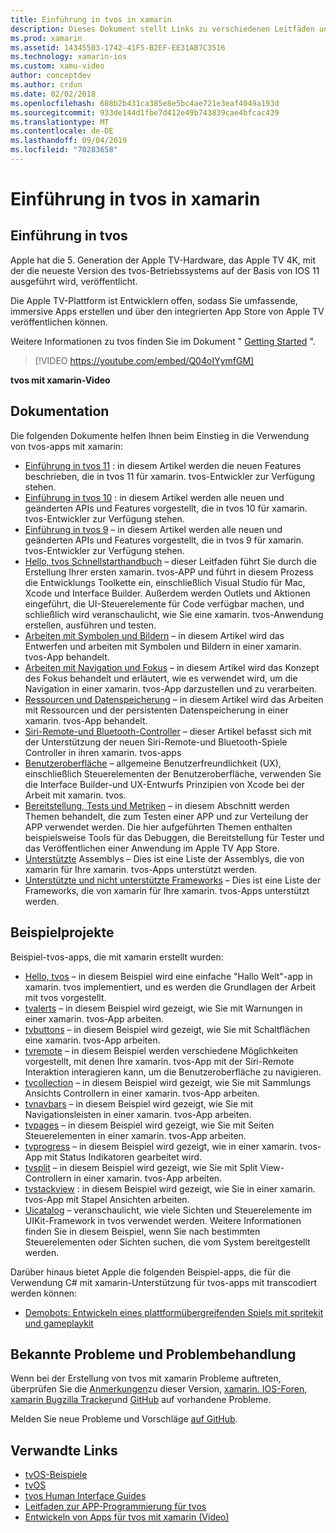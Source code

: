 ```yaml
---
title: Einführung in tvos in xamarin
description: Dieses Dokument stellt Links zu verschiedenen Leitfäden und Beispielen dar, die veranschaulichen, wie tvos-apps mit xamarin erstellt werden. In den Handbüchern werden verschiedene Features erläutert, wie z. b. die Benutzeroberflächen Entwicklung, Datenspeicherung, Symbole und vieles mehr.
ms.prod: xamarin
ms.assetid: 14345503-1742-41F5-B2EF-EE31AB7C3516
ms.technology: xamarin-ios
ms.custom: xamu-video
author: conceptdev
ms.author: crdun
ms.date: 02/02/2018
ms.openlocfilehash: 688b2b431ca385e8e5bc4ae721e3eaf4049a193d
ms.sourcegitcommit: 933de144d1fbe7d412e49b743839cae4bfcac439
ms.translationtype: MT
ms.contentlocale: de-DE
ms.lasthandoff: 09/04/2019
ms.locfileid: "70283658"
---
```

# <a name="introduction-to-tvos-in-xamarin"></a>Einführung in tvos in xamarin

## <a name="introducing-tvos"></a>Einführung in tvos

Apple hat die 5. Generation der Apple TV-Hardware, das Apple TV 4K, mit der die neueste Version des tvos-Betriebssystems auf der Basis von IOS 11 ausgeführt wird, veröffentlicht.

Die Apple TV-Plattform ist Entwicklern offen, sodass Sie umfassende, immersive Apps erstellen und über den integrierten App Store von Apple TV veröffentlichen können.

Weitere Informationen zu tvos finden Sie im Dokument " [Getting Started](~/ios/tvos/get-started/index.md) ".

> [!VIDEO https://youtube.com/embed/Q04oIYymfGM]

**tvos mit xamarin-Video**

## <a name="documentation"></a>Dokumentation

Die folgenden Dokumente helfen Ihnen beim Einstieg in die Verwendung von tvos-apps mit xamarin:

- [Einführung in tvos 11](~/ios/tvos/platform/introduction-to-tvos11.md) : in diesem Artikel werden die neuen Features beschrieben, die in tvos 11 für xamarin. tvos-Entwickler zur Verfügung stehen.
- [Einführung in tvos 10](~/ios/tvos/platform/introduction-to-tvos10/index.md) : in diesem Artikel werden alle neuen und geänderten APIs und Features vorgestellt, die in tvos 10 für xamarin. tvos-Entwickler zur Verfügung stehen.
- [Einführung in tvos 9](~/ios/tvos/platform/tvos9.md) – in diesem Artikel werden alle neuen und geänderten APIs und Features vorgestellt, die in tvos 9 für xamarin. tvos-Entwickler zur Verfügung stehen. 
- [Hello, tvos Schnellstarthandbuch](~/ios/tvos/get-started/hello-tvos.md) – dieser Leitfaden führt Sie durch die Erstellung Ihrer ersten xamarin. tvos-APP und führt in diesem Prozess die Entwicklungs Toolkette ein, einschließlich Visual Studio für Mac, Xcode und Interface Builder. Außerdem werden Outlets und Aktionen eingeführt, die UI-Steuerelemente für Code verfügbar machen, und schließlich wird veranschaulicht, wie Sie eine xamarin. tvos-Anwendung erstellen, ausführen und testen.
- [Arbeiten mit Symbolen und Bildern](~/ios/tvos/app-fundamentals/icons-images.md) – in diesem Artikel wird das Entwerfen und arbeiten mit Symbolen und Bildern in einer xamarin. tvos-App behandelt.
- [Arbeiten mit Navigation und Fokus](~/ios/tvos/app-fundamentals/navigation-focus.md) – in diesem Artikel wird das Konzept des Fokus behandelt und erläutert, wie es verwendet wird, um die Navigation in einer xamarin. tvos-App darzustellen und zu verarbeiten.
- [Ressourcen und Datenspeicherung](~/ios/tvos/app-fundamentals/resources-data-storage.md) – in diesem Artikel wird das Arbeiten mit Ressourcen und der persistenten Datenspeicherung in einer xamarin. tvos-App behandelt.
- [Siri-Remote-und Bluetooth-Controller](~/ios/tvos/platform/remote-bluetooth.md) – dieser Artikel befasst sich mit der Unterstützung der neuen Siri-Remote-und Bluetooth-Spiele Controller in ihren xamarin. tvos-apps
- [Benutzeroberfläche](~/ios/tvos/user-interface/index.md) – allgemeine Benutzerfreundlichkeit (UX), einschließlich Steuerelementen der Benutzeroberfläche, verwenden Sie die Interface Builder-und UX-Entwurfs Prinzipien von Xcode bei der Arbeit mit xamarin. tvos.
- [Bereitstellung, Tests und Metriken](~/ios/tvos/deploy-test/index.md) – in diesem Abschnitt werden Themen behandelt, die zum Testen einer APP und zur Verteilung der APP verwendet werden. Die hier aufgeführten Themen enthalten beispielsweise Tools für das Debuggen, die Bereitstellung für Tester und das Veröffentlichen einer Anwendung im Apple TV App Store.
- [Unterstützte](~/ios/tvos/internals/assemblies.md) Assemblys – Dies ist eine Liste der Assemblys, die von xamarin für Ihre xamarin. tvos-Apps unterstützt werden.
- [Unterstützte und nicht unterstützte Frameworks](~/ios/tvos/internals/frameworks.md) – Dies ist eine Liste der Frameworks, die von xamarin für Ihre xamarin. tvos-Apps unterstützt werden.

## <a name="sample-projects"></a>Beispielprojekte

Beispiel-tvos-apps, die mit xamarin erstellt wurden:

- [Hello, tvos](https://docs.microsoft.com/samples/xamarin/ios-samples/tvos-hello-tvos) – in diesem Beispiel wird eine einfache "Hallo Welt"-app in xamarin. tvos implementiert, und es werden die Grundlagen der Arbeit mit tvos vorgestellt.
- [tvalerts](https://docs.microsoft.com/samples/xamarin/ios-samples/tvos-tvalerts) – in diesem Beispiel wird gezeigt, wie Sie mit Warnungen in einer xamarin. tvos-App arbeiten.
- [tvbuttons](https://docs.microsoft.com/samples/xamarin/ios-samples/tvos-tvbuttons) – in diesem Beispiel wird gezeigt, wie Sie mit Schaltflächen eine xamarin. tvos-App arbeiten.
- [tvremote](https://docs.microsoft.com/samples/xamarin/ios-samples/tvos-tvremote) – in diesem Beispiel werden verschiedene Möglichkeiten vorgestellt, mit denen Ihre xamarin. tvos-App mit der Siri-Remote Interaktion interagieren kann, um die Benutzeroberfläche zu navigieren.
- [tvcollection](https://docs.microsoft.com/samples/xamarin/ios-samples/tvos-tvcollection) – in diesem Beispiel wird gezeigt, wie Sie mit Sammlungs Ansichts Controllern in einer xamarin. tvos-App arbeiten.
- [tvnavbars](https://docs.microsoft.com/samples/xamarin/ios-samples/tvos-tvnavbars) – in diesem Beispiel wird gezeigt, wie Sie mit Navigationsleisten in einer xamarin. tvos-App arbeiten.
- [tvpages](https://docs.microsoft.com/samples/xamarin/ios-samples/tvos-tvpages) – in diesem Beispiel wird gezeigt, wie Sie mit Seiten Steuerelementen in einer xamarin. tvos-App arbeiten.
- [tvprogress](https://docs.microsoft.com/samples/xamarin/ios-samples/tvos-tvprogress) – in diesem Beispiel wird gezeigt, wie in einer xamarin. tvos-App mit Status Indikatoren gearbeitet wird.
- [tvsplit](https://docs.microsoft.com/samples/xamarin/ios-samples/tvos-tvsplit) – in diesem Beispiel wird gezeigt, wie Sie mit Split View-Controllern in einer xamarin. tvos-App arbeiten.
- [tvstackview](https://docs.microsoft.com/samples/xamarin/ios-samples/tvos-tvstackview) : in diesem Beispiel wird gezeigt, wie Sie in einer xamarin. tvos-App mit Stapel Ansichten arbeiten.
- [Uicatalog](https://docs.microsoft.com/samples/xamarin/ios-samples/tvos-uicatalog) – veranschaulicht, wie viele Sichten und Steuerelemente im UIKit-Framework in tvos verwendet werden. Weitere Informationen finden Sie in diesem Beispiel, wenn Sie nach bestimmten Steuerelementen oder Sichten suchen, die vom System bereitgestellt werden.

Darüber hinaus bietet Apple die folgenden Beispiel-apps, die für die Verwendung C# mit xamarin-Unterstützung für tvos-apps mit transcodiert werden können:

- [Demobots: Entwickeln eines plattformübergreifenden Spiels mit spritekit und gameplaykit](https://developer.apple.com/library/prerelease/tvos/samplecode/DemoBots/)

## <a name="known-issues-and-troubleshooting"></a>Bekannte Probleme und Problembehandlung

Wenn bei der Erstellung von tvos mit xamarin Probleme auftreten, überprüfen Sie die [Anmerkungen](https://docs.microsoft.com/xamarin/ios/release-notes/)zu dieser Version, [xamarin. IOS-Foren](https://forums.xamarin.com/categories/ios), [xamarin Bugzilla Tracker](https://bugzilla.xamarin.com/query.cgi?product=iOS)und [GitHub](https://github.com/xamarin/xamarin-macios/issues) auf vorhandene Probleme.

Melden Sie neue Probleme und Vorschläge [auf GitHub](https://github.com/xamarin/xamarin-macios/issues).


## <a name="related-links"></a>Verwandte Links

- [tvOS-Beispiele](https://docs.microsoft.com/samples/browse/?products=xamarin&term=Xamarin.iOS+tvOS)
- [tvOS](https://developer.apple.com/tvos/)
- [tvos Human Interface Guides](https://developer.apple.com/tvos/human-interface-guidelines/)
- [Leitfaden zur APP-Programmierung für tvos](https://developer.apple.com/library/prerelease/tvos/documentation/General/Conceptual/AppleTV_PG/)
- [Entwickeln von Apps für tvos mit xamarin (Video)](https://university.xamarin.com/lightninglectures/tvos-with-xamarin)

